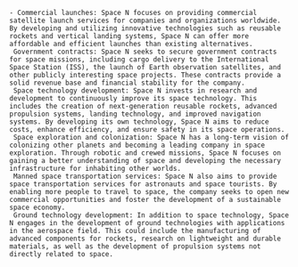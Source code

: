 	- Commercial launches: Space N focuses on providing commercial satellite launch services for companies and organizations worldwide. By developing and utilizing innovative technologies such as reusable rockets and vertical landing systems, Space N can offer more affordable and efficient launches than existing alternatives.
	 Government contracts: Space N seeks to secure government contracts for space missions, including cargo delivery to the International Space Station (ISS), the launch of Earth observation satellites, and other publicly interesting space projects. These contracts provide a solid revenue base and financial stability for the company.
	 Space technology development: Space N invests in research and development to continuously improve its space technology. This includes the creation of next-generation reusable rockets, advanced propulsion systems, landing technology, and improved navigation systems. By developing its own technology, Space N aims to reduce costs, enhance efficiency, and ensure safety in its space operations.
	 Space exploration and colonization: Space N has a long-term vision of colonizing other planets and becoming a leading company in space exploration. Through robotic and crewed missions, Space N focuses on gaining a better understanding of space and developing the necessary infrastructure for inhabiting other worlds.
	 Manned space transportation services: Space N also aims to provide space transportation services for astronauts and space tourists. By enabling more people to travel to space, the company seeks to open new commercial opportunities and foster the development of a sustainable space economy.
	 Ground technology development: In addition to space technology, Space N engages in the development of ground technologies with applications in the aerospace field. This could include the manufacturing of advanced components for rockets, research on lightweight and durable materials, as well as the development of propulsion systems not directly related to space.



